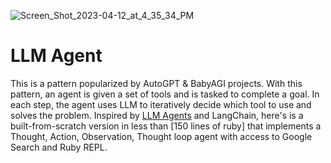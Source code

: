 ![Screen_Shot_2023-04-12_at_4_35_34_PM](https://user-images.githubusercontent.com/4744549/233222264-2f373e68-8f94-43bc-a743-bc163c6b4c71.png)

# LLM Agent
This is a pattern popularized by AutoGPT & BabyAGI projects. With this pattern, an agent is given a set of tools and is tasked to complete a goal. In each step, the agent uses LLM to iteratively decide which tool to use and solves the problem. Inspired by [LLM Agents](https://github.com/mpaepper/llm_agents/tree/main/llm_agents) and LangChain, here's is a built-from-scratch version in less than [150 lines of ruby] that implements a Thought, Action, Observation, Thought loop agent with access to Google Search and Ruby REPL.  
